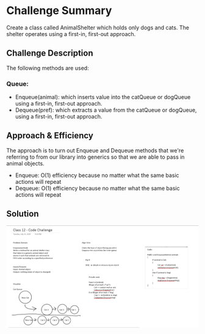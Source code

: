 # Challenge Summary
Create a class called AnimalShelter which holds only dogs and cats. The shelter operates using a first-in, first-out approach.

## Challenge Description
The following methods are used:

### Queue:
- Enqueue(animal): which inserts value into the catQueue or dogQueue using a first-in, first-out approach.
- Dequeue(pref): which extracts a value from the catQueue or dogQueue, using a first-in, first-out approach.

## Approach & Efficiency
The approach is to turn out Enqueue and Dequeue methods that we're referring to from our library into generics so that we are able to pass in animal objects.

- Enqueue: O(1) efficiency because no matter what the same basic actions will repeat
- Dequeue: O(1) efficiency because no matter what the same basic actions will repeat

## Solution
![Whiteboard Code Challenge 12](assets/12CodeChallenge.png)
